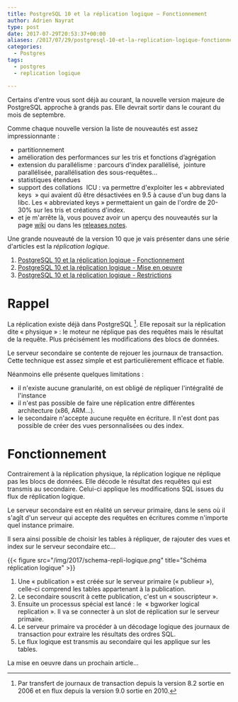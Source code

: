 ```yaml
---
title: PostgreSQL 10 et la réplication logique – Fonctionnement
author: Adrien Nayrat
type: post
date: 2017-07-29T20:53:37+00:00
aliases: /2017/07/29/postgresql-10-et-la-replication-logique-fonctionnement/
categories:
  - Postgres
tags:
  - postgres
  - replication logique

---
```

Certains d'entre vous sont déjà au courant, la nouvelle version majeure de PostgreSQL approche à grands pas. Elle devrait sortir dans le courant du mois de septembre.

Comme chaque nouvelle version la liste de nouveautés est assez impressionnante :

  * partitionnement
  * amélioration des performances sur les tris et fonctions d’agrégation
  * extension du parallélisme : parcours d'index parallélisé,  jointure parallélisée, parallélisation des sous-requêtes...
  * statistiques étendues
  * support des collations  ICU : va permettre d'exploiter les « abbreviated keys  » qui avaient dû être désactivées en 9.5 à cause d'un bug dans la libc. Les « abbreviated keys » permettaient un gain de l'ordre de 20-30% sur les tris et créations d'index.
  * et je m'arrête là, vous pouvez avoir un aperçu des nouveautés sur la page [wiki](https://wiki.postgresql.org/wiki/New_in_postgres_10) ou dans les [releases notes](https://www.postgresql.org/docs/10/static/release-10.html).


Une grande nouveauté de la version 10 que je vais présenter dans une série d'articles est la _réplication logique_.

<!--more-->

  1. [PostgreSQL 10 et la réplication logique - Fonctionnement][1]
  2. [PostgreSQL 10 et la réplication logique - Mise en oeuvre][2]
  3. [PostgreSQL 10 et la réplication logique - Restrictions][3]


# Rappel

La réplication existe déjà dans PostgreSQL [^5]. Elle reposait sur la réplication dite « physique » : le moteur ne réplique pas des requêtes mais le résultat de la requête. Plus précisément les modifications des blocs de données.

[^5]: Par transfert de journaux de transaction depuis la version 8.2 sortie en 2006 et en flux depuis la version 9.0 sortie en 2010.

Le serveur secondaire se contente de rejouer les journaux de transaction. Cette technique est assez simple et est particulièrement efficace et fiable.

Néanmoins elle présente quelques limitations :

  * il n'existe aucune granularité, on est obligé de répliquer l'intégralité de l'instance
  * il n'est pas possible de faire une réplication entre différentes architecture (x86, ARM...).
  * le secondaire n'accepte aucune requête en écriture. Il n'est dont pas possible de créer des vues personnalisées ou des index.

# Fonctionnement

Contrairement à la réplication physique, la réplication logique ne réplique pas les blocs de données. Elle décode le résultat des requêtes qui est transmis au secondaire. Celui-ci applique les modifications SQL issues du flux de réplication logique.

Le serveur secondaire est en réalité un serveur primaire, dans le sens où il s'agît d'un serveur qui accepte des requêtes en écritures comme n'importe quel instance primaire.

Il sera ainsi possible de choisir les tables à répliquer, de rajouter des vues et index sur le serveur secondaire etc...

{{< figure src="/img/2017/schema-repli-logique.png" title="Schéma réplication logique" >}}

  1. Une « publication » est créée sur le serveur primaire (« publieur »), celle-ci comprend les tables appartenant à la publication.
  2. Le secondaire souscrit à cette publication, c'est un « souscripteur ».
  3. Ensuite un processus spécial est lancé : le  « bgworker logical replication ». Il va se connecter à un slot de réplication sur le serveur primaire.
  4. Le serveur primaire va procéder à un décodage logique des journaux de transaction pour extraire les résultats des ordres SQL.
  5. Le flux logique est transmis au secondaire qui les applique sur les tables.

La mise en oeuvre dans un prochain article...

[1]: http://blog.anayrat.info/2017/07/29/postgresql-10-et-la-replication-logique-fonctionnement/
[2]: http://blog.anayrat.info/2017/08/05/postgresql-10-et-la-replication-logique-mise-en-oeuvre/
[3]: https://blog.anayrat.info/2017/08/27/postgresql-10-et-la-replication-logique-restrictions/
[4]: http://blog.anayrat.info/wp-content/uploads/2017/07/schema-repli-logique.png
